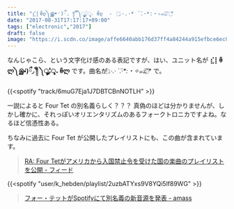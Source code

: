 ```yaml
---
title: "⣎⡇ꉺლ༽இ•̛)ྀ◞ ༎ຶ ༽ৣৢ؞ৢ؞ؖ ꉺლ  -  ҉.·.·* ́ ̈.·*:・✧๑ඕั ҉"
date: "2017-08-31T17:17:17+09:00"
tags: ["electronic","2017"]
draft: false
image: "https://i.scdn.co/image/affe6640abb176d37ff4a84244a915efbce6ec01"
---
```


なんじゃこら、という文字化け感のある表記ですが、はい、ユニット名が **⣎⡇ꉺლ༽இ•̛)ྀ◞ ༎ຶ ༽ৣৢ؞ৢ؞ؖ ꉺლ** です。曲名が **҉.·.·* ́ ̈.·*:・✧๑ඕั ҉** で。

{{<spotify "track/6muG7Eja1J7DBTCBnNOTLH" >}}

一説によると Four Tet の別名義らしく？？？ 真偽のほどは分かりませんが、しかし確かに、それっぽいオリエンタリズムのあるフォークトロニカですよね。なるほど信憑性ある。

ちなみに過去に Four Tet が公開したプレイリストにも、この曲が含まれています。

> [RA: Four Tetがアメリカから入国禁止令を受けた国の楽曲のプレイリストを公開 - フィード](https://jp.residentadvisor.net/feed/98269)

{{<spotify "user/k_hebden/playlist/2uzbATYxs9V8YQi5lf89WG" >}}

> [フォー・テットがSpotifyにて別名義の新音源を発表 - amass](http://amass.jp/92907/)
